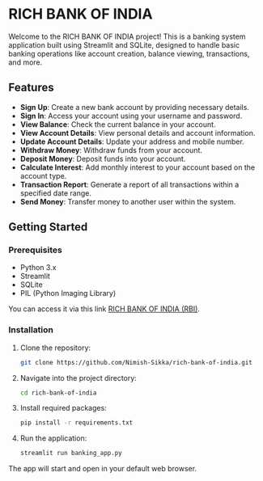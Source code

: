 # RICH BANK OF INDIA

Welcome to the RICH BANK OF INDIA project! This is a banking system application built using Streamlit and SQLite, designed to handle basic banking operations like account creation, balance viewing, transactions, and more.

## Features

- **Sign Up**: Create a new bank account by providing necessary details.
- **Sign In**: Access your account using your username and password.
- **View Balance**: Check the current balance in your account.
- **View Account Details**: View personal details and account information.
- **Update Account Details**: Update your address and mobile number.
- **Withdraw Money**: Withdraw funds from your account.
- **Deposit Money**: Deposit funds into your account.
- **Calculate Interest**: Add monthly interest to your account based on the account type.
- **Transaction Report**: Generate a report of all transactions within a specified date range.
- **Send Money**: Transfer money to another user within the system.

## Getting Started

### Prerequisites

- Python 3.x
- Streamlit
- SQLite
- PIL (Python Imaging Library)

You can access it via this link [RICH BANK OF INDIA (RBI)](https://rich-bank-of-india.streamlit.app/).

### Installation

1. Clone the repository:
    ```bash
    git clone https://github.com/Nimish-Sikka/rich-bank-of-india.git
    ```

2. Navigate into the project directory:
    ```bash
    cd rich-bank-of-india
    ```

3. Install required packages:
    ```bash
    pip install -r requirements.txt
    ```

4. Run the application:
    ```bash
    streamlit run banking_app.py
    ```

The app will start and open in your default web browser.
